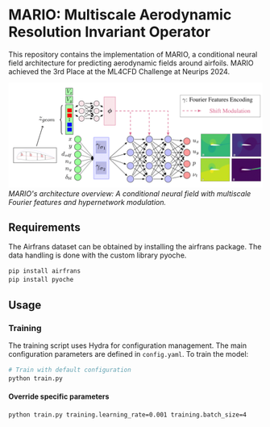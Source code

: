 # MARIO: Multiscale Aerodynamic Resolution Invariant Operator

This repository contains the implementation of MARIO, a conditional neural field architecture for predicting aerodynamic fields around airfoils. 
MARIO achieved the 3rd Place at the ML4CFD Challenge at Neurips 2024.

![MARIO Architecture](figures/mario_architecture-1.png)
*MARIO's architecture overview: A conditional neural field with multiscale Fourier features and hypernetwork modulation.*

## Requirements
The Airfrans dataset can be obtained by installing the airfrans package. The data handling is done with the custom library pyoche.
```bash
pip install airfrans
pip install pyoche
```

## Usage

### Training

The training script uses Hydra for configuration management. The main configuration parameters are defined in `config.yaml`. To train the model:

```bash
# Train with default configuration
python train.py
```

#### Override specific parameters

```bash
python train.py training.learning_rate=0.001 training.batch_size=4
```
